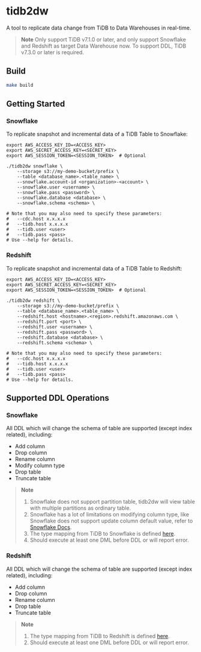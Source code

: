 # tidb2dw

A tool to replicate data change from TiDB to Data Warehouses in real-time.

> **Note**
> Only support TiDB v7.1.0 or later, and only support Snowflake and Redshift as target Data Warehouse now.
> To support DDL, TiDB v7.3.0 or later is required.

## Build

```bash
make build
```

## Getting Started

### Snowflake
To replicate snapshot and incremental data of a TiDB Table to Snowflake:

```shell
export AWS_ACCESS_KEY_ID=<ACCESS_KEY>
export AWS_SECRET_ACCESS_KEY=<SECRET_KEY>
export AWS_SESSION_TOKEN=<SESSION_TOKEN>  # Optional

./tidb2dw snowflake \
    --storage s3://my-demo-bucket/prefix \
    --table <database_name>.<table_name> \
    --snowflake.account-id <organization>-<account> \
    --snowflake.user <username> \
    --snowflake.pass <password> \
    --snowflake.database <database> \
    --snowflake.schema <schema> \

# Note that you may also need to specify these parameters:
#   --cdc.host x.x.x.x
#   --tidb.host x.x.x.x
#   --tidb.user <user>
#   --tidb.pass <pass>
# Use --help for details.
```
### Redshift
To replicate snapshot and incremental data of a TiDB Table to Redshift:
```shell
export AWS_ACCESS_KEY_ID=<ACCESS_KEY>
export AWS_SECRET_ACCESS_KEY=<SECRET_KEY>
export AWS_SESSION_TOKEN=<SESSION_TOKEN>  # Optional

./tidb2dw redshift \
    --storage s3://my-demo-bucket/prefix \
    --table <database_name>.<table_name> \
    --redshift.host <hostname>.<region>.redshift.amazonaws.com \
    --redshift.port <port> \
    --redshift.user <username> \
    --redshift.pass <password> \
    --redshift.database <database> \
    --redshift.schema <schema> \

# Note that you may also need to specify these parameters:
#   --cdc.host x.x.x.x
#   --tidb.host x.x.x.x
#   --tidb.user <user>
#   --tidb.pass <pass>
# Use --help for details.
```
## Supported DDL Operations
### Snowflake
All DDL which will change the schema of table are supported (except index related), including:

- Add column
- Drop column
- Rename column
- Modify column type
- Drop table
- Truncate table

> **Note**
> 1. Snowflake does not support partition table, tidb2dw will view table with multiple partitions as ordinary table.
> 2. Snowflake has a lot of limitations on modifying column type, like Snowflake does not support update column default value, refer to [Snowflake Docs](https://docs.snowflake.com/en/sql-reference/sql/alter-table-column).
> 3. The type mapping from TiDB to Snowflake is defined [here](/pkg/snowsql/types.go).
> 4. Should execute at least one DML before DDL or will report error.

### Redshift
All DDL which will change the schema of table are supported (except index related), including:

- Add column
- Drop column
- Rename column
- Drop table
- Truncate table

> **Note**
> 1. The type mapping from TiDB to Redshift is defined [here](/pkg/redshiftsql/types.go).
> 2. Should execute at least one DML before DDL or will report error.
